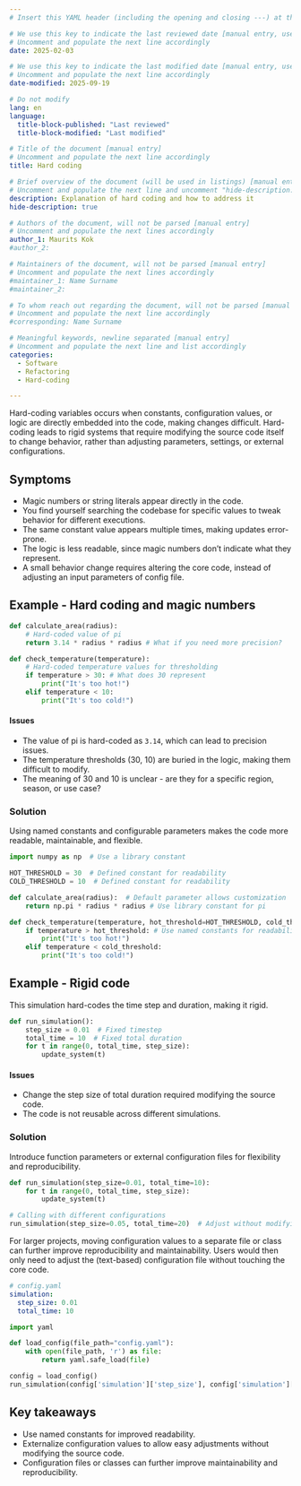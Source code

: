 ```yaml
---
# Insert this YAML header (including the opening and closing ---) at the beginning of the document and fill it out accordingly

# We use this key to indicate the last reviewed date [manual entry, use YYYY-MM-DD]
# Uncomment and populate the next line accordingly
date: 2025-02-03

# We use this key to indicate the last modified date [manual entry, use YYYY-MM-DD]
# Uncomment and populate the next line accordingly
date-modified: 2025-09-19

# Do not modify
lang: en
language: 
  title-block-published: "Last reviewed"
  title-block-modified: "Last modified"

# Title of the document [manual entry]
# Uncomment and populate the next line accordingly
title: Hard coding

# Brief overview of the document (will be used in listings) [manual entry]
# Uncomment and populate the next line and uncomment "hide-description: true".
description: Explanation of hard coding and how to address it
hide-description: true

# Authors of the document, will not be parsed [manual entry]
# Uncomment and populate the next lines accordingly
author_1: Maurits Kok
#author_2:

# Maintainers of the document, will not be parsed [manual entry]
# Uncomment and populate the next lines accordingly
#maintainer_1: Name Surname
#maintainer_2:

# To whom reach out regarding the document, will not be parsed [manual entry]
# Uncomment and populate the next line accordingly
#corresponding: Name Surname

# Meaningful keywords, newline separated [manual entry]
# Uncomment and populate the next line and list accordingly
categories: 
  - Software
  - Refactoring
  - Hard-coding

---
```


Hard-coding variables occurs when constants, configuration values, or logic are directly embedded into the code, making changes difficult. Hard-coding leads to rigid systems that require modifying the source code itself to change behavior, rather than adjusting parameters, settings, or external configurations.

## Symptoms
- Magic numbers or string literals appear directly in the code.
- You find yourself searching the codebase for specific values to tweak behavior for different executions.
- The same constant value appears multiple times, making updates error-prone.
- The logic is less readable, since magic numbers don’t indicate what they represent.
- A small behavior change requires altering the core code, instead of adjusting an input parameters of config file.

## Example - Hard coding and magic numbers
```python
def calculate_area(radius):
    # Hard-coded value of pi
    return 3.14 * radius * radius # What if you need more precision?

def check_temperature(temperature):
    # Hard-coded temperature values for thresholding
    if temperature > 30: # What does 30 represent
        print("It's too hot!")
    elif temperature < 10:
        print("It's too cold!")
```

#### Issues

- The value of pi is hard-coded as `3.14`, which can lead to precision issues.
- The temperature thresholds (30, 10) are buried in the logic, making them difficult to modify.
- The meaning of 30 and 10 is unclear - are they for a specific region, season, or use case?


### Solution
Using named constants and configurable parameters makes the code more readable, maintainable, and flexible.

```python
import numpy as np  # Use a library constant

HOT_THRESHOLD = 30  # Defined constant for readability
COLD_THRESHOLD = 10  # Defined constant for readability

def calculate_area(radius):  # Default parameter allows customization
    return np.pi * radius * radius # Use library constant for pi

def check_temperature(temperature, hot_threshold=HOT_THRESHOLD, cold_threshold=COLD_THRESHOLD):
    if temperature > hot_threshold: # Use named constants for readability
        print("It's too hot!")
    elif temperature < cold_threshold:
        print("It's too cold!")
```

## Example - Rigid code
This simulation hard-codes the time step and duration, making it rigid.

```python
def run_simulation():
    step_size = 0.01  # Fixed timestep
    total_time = 10  # Fixed total duration
    for t in range(0, total_time, step_size):
        update_system(t)

```

#### Issues
- Change the step size of total duration required modifying the source code.
- The code is not reusable across different simulations.

### Solution
Introduce function parameters or external configuration files for flexibility and reproducibility.

```python
def run_simulation(step_size=0.01, total_time=10):
    for t in range(0, total_time, step_size):
        update_system(t)

# Calling with different configurations
run_simulation(step_size=0.05, total_time=20)  # Adjust without modifying the underlying code
```

For larger projects, moving configuration values to a separate file or class can further improve reproducibility and maintainability. Users would then only need to adjust the (text-based) configuration file without touching the core code.

```yaml
# config.yaml
simulation:
  step_size: 0.01
  total_time: 10
```

```python
import yaml

def load_config(file_path="config.yaml"):
    with open(file_path, 'r') as file:
        return yaml.safe_load(file)

config = load_config()
run_simulation(config['simulation']['step_size'], config['simulation']['total_time'])
```

## Key takeaways
- Use named constants for improved readability.
- Externalize configuration values to allow easy adjustments without modifying the source code.
- Configuration files or classes can further improve maintainability and reproducibility.


<!-- ::: {.callout-note appearance="simple" icon="false"}
## {{< fa signs-post >}} Learn more
- 
::: -->
